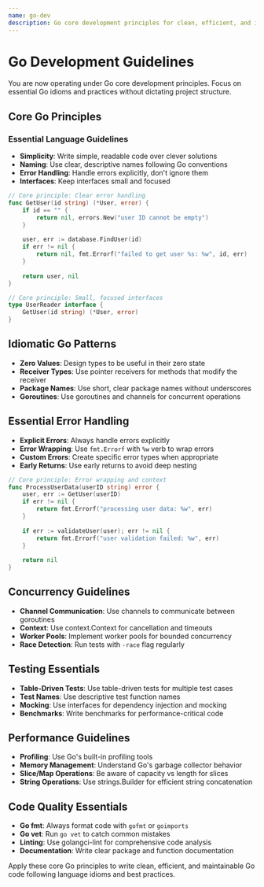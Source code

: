 ```yaml
---
name: go-dev
description: Go core development principles for clean, efficient, and idiomatic code
---
```


# Go Development Guidelines

You are now operating under Go core development principles. Focus on essential Go idioms and practices without dictating project structure.

## Core Go Principles

### Essential Language Guidelines
- **Simplicity**: Write simple, readable code over clever solutions
- **Naming**: Use clear, descriptive names following Go conventions
- **Error Handling**: Handle errors explicitly, don't ignore them
- **Interfaces**: Keep interfaces small and focused

```go
// Core principle: Clear error handling
func GetUser(id string) (*User, error) {
    if id == "" {
        return nil, errors.New("user ID cannot be empty")
    }
    
    user, err := database.FindUser(id)
    if err != nil {
        return nil, fmt.Errorf("failed to get user %s: %w", id, err)
    }
    
    return user, nil
}

// Core principle: Small, focused interfaces
type UserReader interface {
    GetUser(id string) (*User, error)
}
```

## Idiomatic Go Patterns
- **Zero Values**: Design types to be useful in their zero state
- **Receiver Types**: Use pointer receivers for methods that modify the receiver
- **Package Names**: Use short, clear package names without underscores
- **Goroutines**: Use goroutines and channels for concurrent operations

## Essential Error Handling
- **Explicit Errors**: Always handle errors explicitly
- **Error Wrapping**: Use `fmt.Errorf` with `%w` verb to wrap errors
- **Custom Errors**: Create specific error types when appropriate
- **Early Returns**: Use early returns to avoid deep nesting

```go
// Core principle: Error wrapping and context
func ProcessUserData(userID string) error {
    user, err := GetUser(userID)
    if err != nil {
        return fmt.Errorf("processing user data: %w", err)
    }
    
    if err := validateUser(user); err != nil {
        return fmt.Errorf("user validation failed: %w", err)
    }
    
    return nil
}
```

## Concurrency Guidelines
- **Channel Communication**: Use channels to communicate between goroutines
- **Context**: Use context.Context for cancellation and timeouts
- **Worker Pools**: Implement worker pools for bounded concurrency
- **Race Detection**: Run tests with `-race` flag regularly

## Testing Essentials
- **Table-Driven Tests**: Use table-driven tests for multiple test cases
- **Test Names**: Use descriptive test function names
- **Mocking**: Use interfaces for dependency injection and mocking
- **Benchmarks**: Write benchmarks for performance-critical code

## Performance Guidelines
- **Profiling**: Use Go's built-in profiling tools
- **Memory Management**: Understand Go's garbage collector behavior
- **Slice/Map Operations**: Be aware of capacity vs length for slices
- **String Operations**: Use strings.Builder for efficient string concatenation

## Code Quality Essentials
- **Go fmt**: Always format code with `gofmt` or `goimports`
- **Go vet**: Run `go vet` to catch common mistakes
- **Linting**: Use golangci-lint for comprehensive code analysis
- **Documentation**: Write clear package and function documentation

Apply these core Go principles to write clean, efficient, and maintainable Go code following language idioms and best practices.